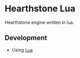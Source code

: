 # Hearthstone Lua
Hearthstone engine written in lua.

## Development
* Using [Lua](http://www.lua.org/)
